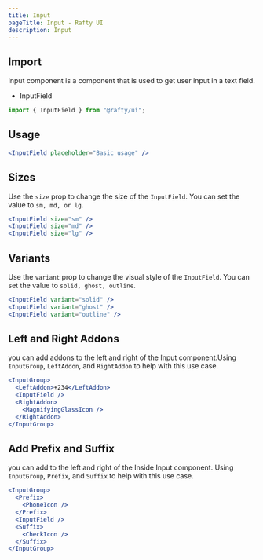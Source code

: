 ```yaml
---
title: Input
pageTitle: Input - Rafty UI
description: Input
---
```


## Import

Input component is a component that is used to get user input in a text field.

- InputField

```jsx
import { InputField } from "@rafty/ui";
```

## Usage

```jsx
<InputField placeholder="Basic usage" />
```

## Sizes

Use the `size` prop to change the size of the `InputField`. You can set the value to `sm, md, or lg`.

```jsx
<InputField size="sm" />
<InputField size="md" />
<InputField size="lg" />
```

## Variants

Use the `variant` prop to change the visual style of the `InputField`. You can set the value to `solid, ghost, outline`.

```jsx
<InputField variant="solid" />
<InputField variant="ghost" />
<InputField variant="outline" />
```

## Left and Right Addons

you can add addons to the left and right of the Input component.Using `InputGroup`, `LeftAddon`, and `RightAddon` to help with this use case.

```jsx
<InputGroup>
  <LeftAddon>+234</LeftAddon>
  <InputField />
  <RightAddon>
    <MagnifyingGlassIcon />
  </RightAddon>
</InputGroup>
```

## Add Prefix and Suffix

you can add to the left and right of the Inside Input component. Using `InputGroup`, `Prefix`, and `Suffix` to help with this use case.

```jsx
<InputGroup>
  <Prefix>
    <PhoneIcon />
  </Prefix>
  <InputField />
  <Suffix>
    <CheckIcon />
  </Suffix>
</InputGroup>
```
